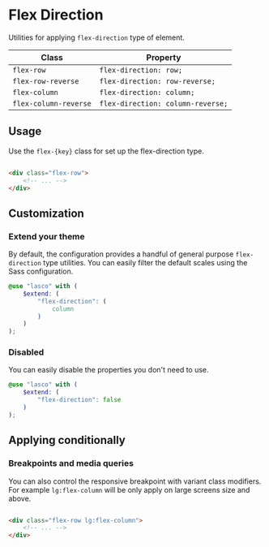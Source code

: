 # Flex Direction

Utilities for applying `flex-direction` type of element.

| Class                 | Property                          |
|-----------------------|-----------------------------------|
| `flex-row`            | `flex-direction: row;`            |
| `flex-row-reverse`    | `flex-direction: row-reverse;`    |
| `flex-column`         | `flex-direction: column;`         |
| `flex-column-reverse` | `flex-direction: column-reverse;` |

## Usage

Use the `flex-{key}` class for set up the flex-direction type.

```html

<div class="flex-row">
    <!-- ... -->
</div>
```

## Customization

### Extend your theme

By default, the configuration provides a handful of general purpose `flex-direction` type utilities. You can easily
filter the default scales using the Sass configuration.

```scss
@use "lasco" with (
    $extend: (
        "flex-direction": (
            column
        )
    )
);
```

### Disabled

You can easily disable the properties you don't need to use.

```scss
@use "lasco" with (
    $extend: (
        "flex-direction": false
    )
);
```

## Applying conditionally

### Breakpoints and media queries

You can also control the responsive breakpoint with variant class modifiers. For example `lg:flex-column` will be only
apply on large screens size and above.

```html

<div class="flex-row lg:flex-column">
    <!-- ... -->
</div>
```
